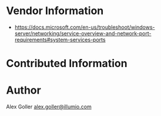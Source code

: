 # Vendor Information

* https://docs.microsoft.com/en-us/troubleshoot/windows-server/networking/service-overview-and-network-port-requirements#system-services-ports

# Contributed Information

# Author

Alex Goller <alex.goller@illumio.com>
